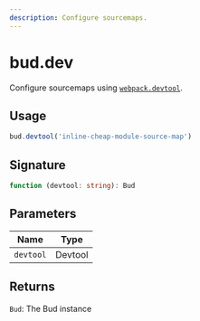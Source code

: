 ```yaml
---
description: Configure sourcemaps.
---
```


# bud.dev

Configure sourcemaps using [`webpack.devtool`](https://webpack.js.org/configuration/devtool/).

## Usage

```js
bud.devtool('inline-cheap-module-source-map')
```

## Signature

```ts
function (devtool: string): Bud
```

## Parameters

| Name      | Type    |
| --------- | ------- |
| `devtool` | Devtool |

## Returns

`Bud`: The Bud instance
